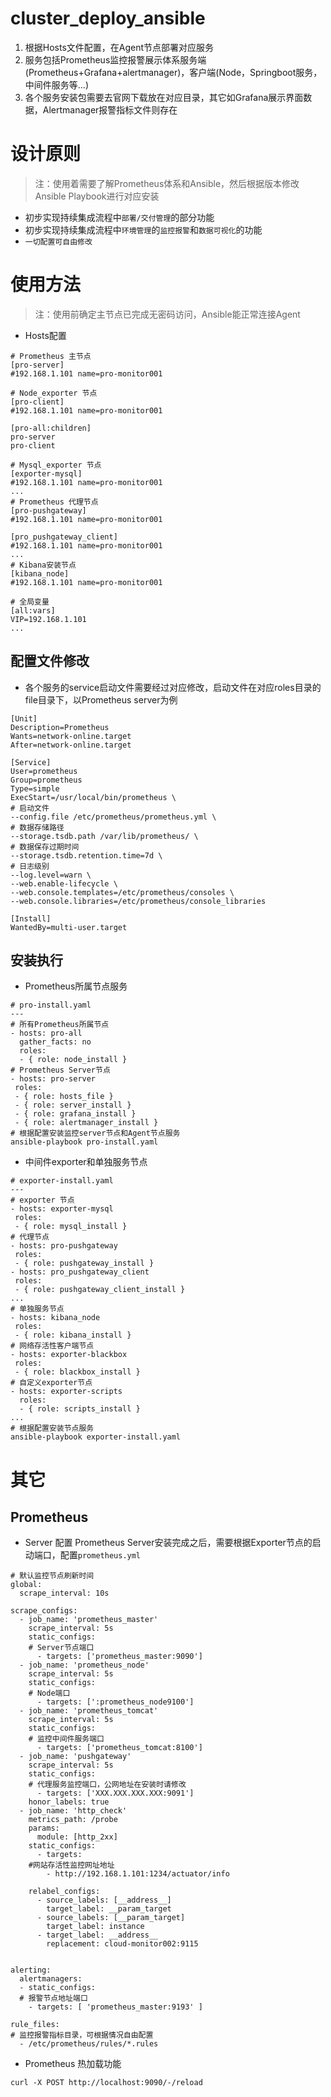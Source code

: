 # cluster_deploy_ansible
1. 根据Hosts文件配置，在Agent节点部署对应服务
2. 服务包括Prometheus监控报警展示体系服务端(Prometheus+Grafana+alertmanager)，客户端(Node，Springboot服务，中间件服务等...)
3. 各个服务安装包需要去官网下载放在对应目录，其它如Grafana展示界面数据，Alertmanager报警指标文件则存在

# 设计原则

> 注：使用着需要了解Prometheus体系和Ansible，然后根据版本修改Ansible Playbook进行对应安装

- 初步实现持续集成流程中`部署/交付管理`的部分功能
- 初步实现持续集成流程中`环境管理`的`监控报警`和`数据可视化`的功能
- `一切配置可自由修改`

# 使用方法
> 注：使用前确定主节点已完成无密码访问，Ansible能正常连接Agent

- Hosts配置

```
# Prometheus 主节点
[pro-server]
#192.168.1.101 name=pro-monitor001

# Node_exporter 节点
[pro-client]
#192.168.1.101 name=pro-monitor001

[pro-all:children]
pro-server
pro-client

# Mysql_exporter 节点
[exporter-mysql]
#192.168.1.101 name=pro-monitor001
...
# Prometheus 代理节点
[pro-pushgateway]
#192.168.1.101 name=pro-monitor001

[pro_pushgateway_client]
#192.168.1.101 name=pro-monitor001
...
# Kibana安装节点
[kibana_node]
#192.168.1.101 name=pro-monitor001

# 全局变量
[all:vars]
VIP=192.168.1.101
...
```
## 配置文件修改
- 各个服务的service启动文件需要经过对应修改，启动文件在对应roles目录的file目录下，以Prometheus server为例
```
[Unit]
Description=Prometheus
Wants=network-online.target
After=network-online.target

[Service]
User=prometheus
Group=prometheus
Type=simple
ExecStart=/usr/local/bin/prometheus \
# 启动文件
--config.file /etc/prometheus/prometheus.yml \
# 数据存储路径
--storage.tsdb.path /var/lib/prometheus/ \
# 数据保存过期时间
--storage.tsdb.retention.time=7d \
# 日志级别
--log.level=warn \
--web.enable-lifecycle \
--web.console.templates=/etc/prometheus/consoles \
--web.console.libraries=/etc/prometheus/console_libraries

[Install]
WantedBy=multi-user.target
```

## 安装执行
- Prometheus所属节点服务
```
# pro-install.yaml
---
# 所有Prometheus所属节点
- hosts: pro-all
  gather_facts: no
  roles:
  - { role: node_install }
# Prometheus Server节点
- hosts: pro-server
 roles:
 - { role: hosts_file }
 - { role: server_install }
 - { role: grafana_install }
 - { role: alertmanager_install }
# 根据配置安装监控server节点和Agent节点服务
ansible-playbook pro-install.yaml
```
- 中间件exporter和单独服务节点
```
# exporter-install.yaml
---
# exporter 节点　
- hosts: exporter-mysql
 roles:
 - { role: mysql_install }
# 代理节点
- hosts: pro-pushgateway
 roles:
 - { role: pushgateway_install }
- hosts: pro_pushgateway_client
 roles:
 - { role: pushgateway_client_install }
...
# 单独服务节点
- hosts: kibana_node
 roles:
 - { role: kibana_install }
# 网络存活性客户端节点
- hosts: exporter-blackbox
 roles:
 - { role: blackbox_install }
# 自定义exporter节点
- hosts: exporter-scripts
  roles:
  - { role: scripts_install }
...
# 根据配置安装节点服务
ansible-playbook exporter-install.yaml
```

# 其它
## Prometheus
- Server 配置
Prometheus Server安装完成之后，需要根据Exporter节点的启动端口，配置`prometheus.yml`
```
# 默认监控节点刷新时间
global:
  scrape_interval: 10s

scrape_configs:
  - job_name: 'prometheus_master'
    scrape_interval: 5s
    static_configs:
    # Server节点端口
      - targets: ['prometheus_master:9090']
  - job_name: 'prometheus_node'
    scrape_interval: 5s
    static_configs:
    # Node端口
      - targets: [':prometheus_node9100']
  - job_name: 'prometheus_tomcat'
    scrape_interval: 5s
    static_configs:
    # 监控中间件服务端口
      - targets: ['prometheus_tomcat:8100']
  - job_name: 'pushgateway'
    scrape_interval: 5s
    static_configs:
    # 代理服务监控端口，公网地址在安装时请修改
      - targets: ['XXX.XXX.XXX.XXX:9091']
    honor_labels: true
  - job_name: 'http_check'
    metrics_path: /probe
    params:
      module: [http_2xx]  
    static_configs:
      - targets:
    #网站存活性监控网址地址
        - http://192.168.1.101:1234/actuator/info

    relabel_configs:
      - source_labels: [__address__]
        target_label: __param_target
      - source_labels: [__param_target]
        target_label: instance
      - target_label: __address__
        replacement: cloud-monitor002:9115  


alerting:
  alertmanagers:
  - static_configs:
  # 报警节点地址端口
    - targets: [ 'prometheus_master:9193' ]

rule_files:
# 监控报警指标目录，可根据情况自由配置
  - /etc/prometheus/rules/*.rules
```
- Prometheus 热加载功能
```
curl -X POST http://localhost:9090/-/reload
```

## 
